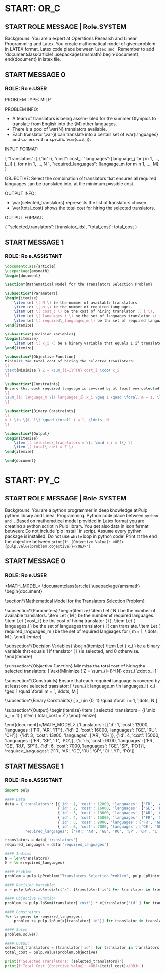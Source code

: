 # START: OR_C 
## START ROLE MESSAGE | Role.SYSTEM 
Background: You are a expert at Operations Research and Linear Programming and Latex. You create mathematical model of given problem in LATEX format. Latex code place between ```latex and ``` Remember to add 'documentclass{article},usepackage{amsmath},begin{document}, end{document} in latex file. 
## START MESSAGE 0 
### ROLE: Role.USER
<DESCRIPTION>
PROBLEM TYPE: MILP

PROBLEM INFO:

- A team of translators is being assem- bled for the summer Olympics to translate from English into the \{M} other languages.
- There is a pool of \var{N} translators available.
- Each translator \var{i} can translate into a certain set of \var{languages} and comes with a specific \var{cost_i}.

INPUT FORMAT: 

{
"translators": [
        {"id": i, 
         "cost": cost_i,
         "languages": [language_j for j in 1, ..., L_i]
        },
        for n in 1, ..., N
    ],
    "required_languages": [language_m for m in 1, ..., M]
}

OBJECTIVE: Select the combination of translators that ensures all required languages can be translated into, at the minimum possible cost.

OUTPUT INFO:

- \var{selected_translators} represents the list of translators chosen.
- \var{total_cost} shows the total cost for hiring the selected translators.

OUTPUT FORMAT:

{
    "selected_translators": [translator_ids],
    "total_cost": total_cost
}
</DESCRIPTION>


## START MESSAGE 1 
### ROLE: Role.ASSISTANT
```latex
\documentclass{article}
\usepackage{amsmath}
\begin{document}

\section*{Mathematical Model for the Translators Selection Problem}

\subsection*{Parameters}
\begin{itemize}
    \item Let \( N \) be the number of available translators.
    \item Let \( M \) be the number of required languages.
    \item Let \( cost_i \) be the cost of hiring translator \( i \).
    \item Let \( languages_i \) be the set of languages translator \( i \) can translate.
    \item Let \( required\_languages_m \) be the set of required languages for \( m = 1, \ldots, M \).
\end{itemize}

\subsection*{Decision Variables}
\begin{itemize}
    \item Let \( x_i \) be a binary variable that equals 1 if translator \( i \) is selected, and 0 otherwise.
\end{itemize}

\subsection*{Objective Function}
Minimize the total cost of hiring the selected translators:
\[
\text{Minimize } Z = \sum_{i=1}^{N} cost_i \cdot x_i
\]

\subsection*{Constraints}
Ensure that each required language is covered by at least one selected translator:
\[
\sum_{i: language_m \in languages_i} x_i \geq 1 \quad \forall m = 1, \ldots, M
\]

\subsection*{Binary Constraints}
\[
x_i \in \{0, 1\} \quad \forall i = 1, \ldots, N
\]

\subsection*{Output}
\begin{itemize}
    \item \( selected\_translators = \{i \mid x_i = 1\} \)
    \item \( total\_cost = Z \)
\end{itemize}

\end{document}
```

# START: PY_C 
## START ROLE MESSAGE | Role.SYSTEM 
Background: You are a python programmer in deep knowledge at Pulp python library and Linear Programming. Python code place between ```python and ```. Based on mathematical model provided in Latex format you are creating a python script in Pulp library. You get also data in json format between: <DATA></DATA> Do not include 'pip install' in script. Assume every python package is installed. Do not use `while` loop in python code! Print at the end the objective between <OBJ></OBJ> `print(f' (Objective Value): <OBJ>{pulp.value(problem.objective)}</OBJ>')` 
## START MESSAGE 0 
### ROLE: Role.USER
<MATH_MODEL>
\documentclass{article}
\usepackage{amsmath}
\begin{document}

\section*{Mathematical Model for the Translators Selection Problem}

\subsection*{Parameters}
\begin{itemize}
    \item Let \( N \) be the number of available translators.
    \item Let \( M \) be the number of required languages.
    \item Let \( cost_i \) be the cost of hiring translator \( i \).
    \item Let \( languages_i \) be the set of languages translator \( i \) can translate.
    \item Let \( required\_languages_m \) be the set of required languages for \( m = 1, \ldots, M \).
\end{itemize}

\subsection*{Decision Variables}
\begin{itemize}
    \item Let \( x_i \) be a binary variable that equals 1 if translator \( i \) is selected, and 0 otherwise.
\end{itemize}

\subsection*{Objective Function}
Minimize the total cost of hiring the selected translators:
\[
\text{Minimize } Z = \sum_{i=1}^{N} cost_i \cdot x_i
\]

\subsection*{Constraints}
Ensure that each required language is covered by at least one selected translator:
\[
\sum_{i: language_m \in languages_i} x_i \geq 1 \quad \forall m = 1, \ldots, M
\]

\subsection*{Binary Constraints}
\[
x_i \in \{0, 1\} \quad \forall i = 1, \ldots, N
\]

\subsection*{Output}
\begin{itemize}
    \item \( selected\_translators = \{i \mid x_i = 1\} \)
    \item \( total\_cost = Z \)
\end{itemize}

\end{document}</MATH_MODEL>
<DATA>
{'translators': [{'id': 1, 'cost': 12000, 'languages': ['FR', 'AR', 'IT']}, {'id': 2, 'cost': 16000, 'languages': ['GE', 'RU', 'CH']}, {'id': 3, 'cost': 13000, 'languages': ['AR', 'CH']}, {'id': 4, 'cost': 15000, 'languages': ['FR', 'SP', 'IT', 'PO']}, {'id': 5, 'cost': 9000, 'languages': ['FR', 'GE', 'RU', 'SP']}, {'id': 6, 'cost': 7000, 'languages': ['GE', 'SP', 'PO']}], 'required_languages': ['FR', 'AR', 'GE', 'RU', 'SP', 'CH', 'IT', 'PO']}</DATA>


## START MESSAGE 1 
### ROLE: Role.ASSISTANT
```python
import pulp

#### Data
data = {'translators': [{'id': 1, 'cost': 12000, 'languages': ['FR', 'AR', 'IT']},
                        {'id': 2, 'cost': 16000, 'languages': ['GE', 'RU', 'CH']},
                        {'id': 3, 'cost': 13000, 'languages': ['AR', 'CH']},
                        {'id': 4, 'cost': 15000, 'languages': ['FR', 'SP', 'IT', 'PO']},
                        {'id': 5, 'cost': 9000, 'languages': ['FR', 'GE', 'RU', 'SP']},
                        {'id': 6, 'cost': 7000, 'languages': ['GE', 'SP', 'PO']}],
        'required_languages': ['FR', 'AR', 'GE', 'RU', 'SP', 'CH', 'IT', 'PO']}

translators = data['translators']
required_languages = data['required_languages']

#### Indices
N = len(translators)
M = len(required_languages)

#### Problem
problem = pulp.LpProblem("Translators_Selection_Problem", pulp.LpMinimize)

#### Decision Variables
x = pulp.LpVariable.dicts("x", [translator['id'] for translator in translators], cat='Binary')

#### Objective Function
problem += pulp.lpSum(translator['cost'] * x[translator['id']] for translator in translators)

#### Constraints
for language in required_languages:
    problem += pulp.lpSum(x[translator['id']] for translator in translators if language in translator['languages']) >= 1

#### Solve
problem.solve()

#### Output
selected_translators = [translator['id'] for translator in translators if pulp.value(x[translator['id']]) == 1]
total_cost = pulp.value(problem.objective)

print(f'Selected Translators: {selected_translators}')
print(f'Total Cost (Objective Value): <OBJ>{total_cost}</OBJ>')
```


